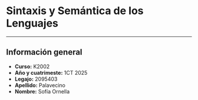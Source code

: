 # Sintaxis y Semántica de los Lenguajes
---
## Información general

- **Curso:** K2002
- **Año y cuatrimeste:** 1CT 2025
- **Legajo:** 2095403
- **Apellido:** Palavecino
- **Nombre:** Sofía Ornella